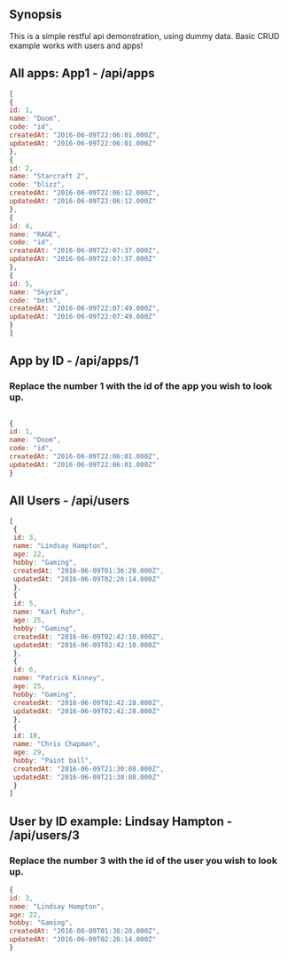 ## Synopsis
This is a simple restful api demonstration, using dummy data. Basic CRUD example works with users and apps!

## All apps: App1 - /api/apps
``` javascript
[
{
id: 1,
name: "Doom",
code: "id",
createdAt: "2016-06-09T22:06:01.000Z",
updatedAt: "2016-06-09T22:06:01.000Z"
},
{
id: 2,
name: "Starcraft 2",
code: "blizz",
createdAt: "2016-06-09T22:06:12.000Z",
updatedAt: "2016-06-09T22:06:12.000Z"
},
{
id: 4,
name: "RAGE",
code: "id",
createdAt: "2016-06-09T22:07:37.000Z",
updatedAt: "2016-06-09T22:07:37.000Z"
},
{
id: 5,
name: "Skyrim",
code: "beth",
createdAt: "2016-06-09T22:07:49.000Z",
updatedAt: "2016-06-09T22:07:49.000Z"
}
]
```

## App by ID - /api/apps/1
### Replace the number 1 with the id of the app you wish to look up.
``` javascript

{
id: 1,
name: "Doom",
code: "id",
createdAt: "2016-06-09T22:06:01.000Z",
updatedAt: "2016-06-09T22:06:01.000Z"
}

```

## All Users - /api/users
``` javascript
[
 {
 id: 3,
 name: "Lindsay Hampton",
 age: 22,
 hobby: "Gaming",
 createdAt: "2016-06-09T01:36:20.000Z",
 updatedAt: "2016-06-09T02:26:14.000Z"
 },
 {
 id: 5,
 name: "Karl Rohr",
 age: 25,
 hobby: "Gaming",
 createdAt: "2016-06-09T02:42:10.000Z",
 updatedAt: "2016-06-09T02:42:10.000Z"
 },
 {
 id: 6,
 name: "Patrick Kinney",
 age: 25,
 hobby: "Gaming",
 createdAt: "2016-06-09T02:42:28.000Z",
 updatedAt: "2016-06-09T02:42:28.000Z"
 },
 {
 id: 10,
 name: "Chris Chapman",
 age: 29,
 hobby: "Paint ball",
 createdAt: "2016-06-09T21:30:08.000Z",
 updatedAt: "2016-06-09T21:30:08.000Z"
 }
]
```

## User by ID example: Lindsay Hampton - /api/users/3
### Replace the number 3 with the id of the user you wish to look up.

``` javascript
{
id: 3,
name: "Lindsay Hampton",
age: 22,
hobby: "Gaming",
createdAt: "2016-06-09T01:36:20.000Z",
updatedAt: "2016-06-09T02:26:14.000Z"
}
```
